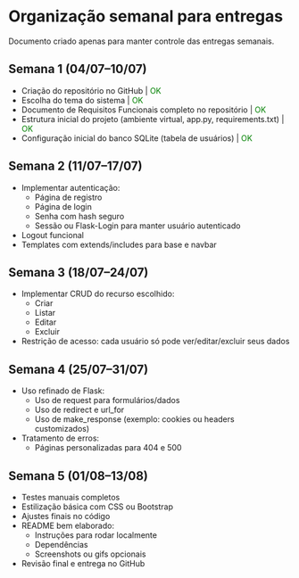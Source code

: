 # Organização semanal para entregas
Documento criado apenas para manter controle das entregas semanais.
## Semana 1 (04/07–10/07)
* Criação do repositório no GitHub | <p style='color: green; display: inline;'>OK</p>
* Escolha do tema do sistema | <p style='color: green; display: inline;'>OK</p>
* Documento de Requisitos Funcionais completo no repositório | <p style='color: green; display: inline;'>OK</p>
* Estrutura inicial do projeto (ambiente virtual, app.py, requirements.txt) | <p style='color: green; display: inline;'>OK</p>
* Configuração inicial do banco SQLite (tabela de usuários) | <p style='color: green; display: inline;'>OK</p>
## Semana 2 (11/07–17/07)
* Implementar autenticação:
    * Página de registro
    * Página de login
    * Senha com hash seguro
    * Sessão ou Flask-Login para manter usuário autenticado
* Logout funcional
* Templates com extends/includes para base e navbar
## Semana 3 (18/07–24/07)
* Implementar CRUD do recurso escolhido:
    * Criar
    * Listar
    * Editar
    * Excluir
* Restrição de acesso: cada usuário só pode ver/editar/excluir seus dados
## Semana 4 (25/07–31/07)
* Uso refinado de Flask:
    * Uso de request para formulários/dados
    * Uso de redirect e url_for
    * Uso de make_response (exemplo: cookies ou headers customizados)
* Tratamento de erros:
    * Páginas personalizadas para 404 e 500
## Semana 5 (01/08–13/08)
* Testes manuais completos
* Estilização básica com CSS ou Bootstrap
* Ajustes finais no código
* README bem elaborado:
    * Instruções para rodar localmente
    * Dependências
    * Screenshots ou gifs opcionais
* Revisão final e entrega no GitHub